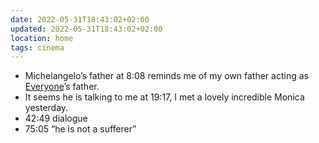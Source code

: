 ```yaml
---
date: 2022-05-31T18:43:02+02:00
updated: 2022-05-31T18:43:02+02:00
location: home
tags: cinema
---
```

- Michelangelo’s father at 8:08 reminds me of my own father acting as [Everyone](/everyone 'Everyone short movie')’s father.
- It seems he is talking to me at 19:17, I met a lovely incredible Monica yesterday.
- 42:49 dialogue
- 75:05 <q>he is not a sufferer</q>
